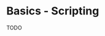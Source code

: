 <meta name="daria:title" content="PIoT Basics - Scripting">
<meta name="daria:title_slug" content="piot_basics_scripting">
<meta name="daria:order" content="2">
<meta name="daria:created_on" content="2024-07-07">
<meta name="daria:tags" content="raspberry pi,rust,iot,fsharp">
<meta name="daria:image_id" content="christopher-burns-8KfCR12oeUM-unsplash">

# Basics - Scripting

TODO
